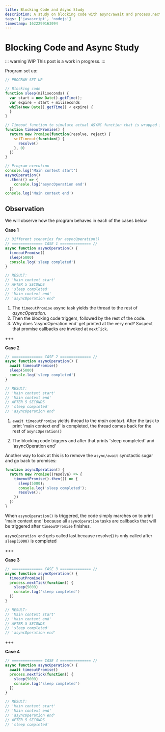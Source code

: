 ```yaml
---
title: Blocking Code and Async Study
description: A study on blocking code with async/await and process.nextTick
tags: ['javascript', 'nodejs']
timestamp: 1622299163094
---
```


# Blocking Code and Async Study
::: warning WIP
This post is a work in progress.
:::

Program set up:
```js
// PROGRAM SET UP

// Blocking code
function sleep(miliseconds) {
  var start = new Date().getTime();
  var expire = start + miliseconds
  while(new Date().getTime() < expire) {
  }
}

// Timeout function to simulate actual ASYNC function that is wrapped in promise
function timeoutPromise() {
  return new Promise(function(resolve, reject) {
    setTimeout(function() {
      resolve()
    }, 0)
  })
}

// Program execution
console.log('Main context start')
asyncOperation()
  .then(() => {
    console.log('asyncOperation end')
  })
console.log('Main context end')
```

## Observation
We will observe how the program behaves in each of the cases below

**Case 1**
```js
// Different scenarios for asyncOperation()
// ============== CASE 1 ============== //
async function asyncOperation() {
  timeoutPromise()
  sleep(5000)
  console.log('sleep completed')
}

// RESULT:
// 'Main context start'
// AFTER 5 SECONDS
// 'sleep completed'
// 'Main context end'
// 'asyncOperation end'
```
1. The `timeoutPromise` async task yields the thread to the rest of _asyncOperation_.
2. Then the blocking code triggers, followed by the rest of the code.
3. Why does 'asyncOperation end' get printed at the very end? Suspect that promise callbacks are invoked at `nextTick`.

+++

**Case 2**
```js
// ============== CASE 2 ============== //
async function asyncOperation() {
  await timeoutPromise()
  sleep(5000)
  console.log('sleep completed')
}

// RESULT:
// 'Main context start'
// 'Main context end'
// AFTER 5 SECONDS
// 'sleep completed'
// 'asyncOperation end'
```
1. `await timeoutPromise` yields thread to the _main context_. After the task to print 'main context end' is completed, the thread comes back for the rest of `asyncOperation()`

2. The blocking code triggers and after that prints 'sleep completed' and 'asyncOperation end'

Another way to look at this is to remove the `async/await` synctactic sugar and go back to promises:
```js
function asyncOperation() {
  return new Promise((resolve) => {
    timeoutPromise().then(() => {
      sleep(5000);
      console.log('sleep completed');
      resolve();
    })
  })
}
```

When `asyncOperation()` is triggered, the code simply marches on to print 'main context end' because all `asyncOperation` tasks are callbacks that will be triggered after `timeoutPromise` finishes.

`asyncOperation end` gets called last because resolve() is only called after `sleep(5000)` is completed

+++

**Case 3**
```js
// ============== CASE 3 ============== //
async function asyncOperation() {
  timeoutPromise()
  process.nextTick(function() {
    sleep(5000)
    console.log('sleep completed')
  })
}

// RESULT:
// 'Main context start'
// 'Main context end'
// AFTER 5 SECONDS
// 'sleep completed'
// 'asyncOperation end'
```

+++

**Case 4**
```js
// ============== CASE 4 ============== //
async function asyncOperation() {
  await timeoutPromise()
  process.nextTick(function() {
    sleep(5000)
    console.log('sleep completed')
  })
}

// RESULT:
// 'Main context start'
// 'Main context end'
// 'asyncOperation end'
// AFTER 5 SECONDS
// 'sleep completed'
```

<PostDate />
<PageTags />
